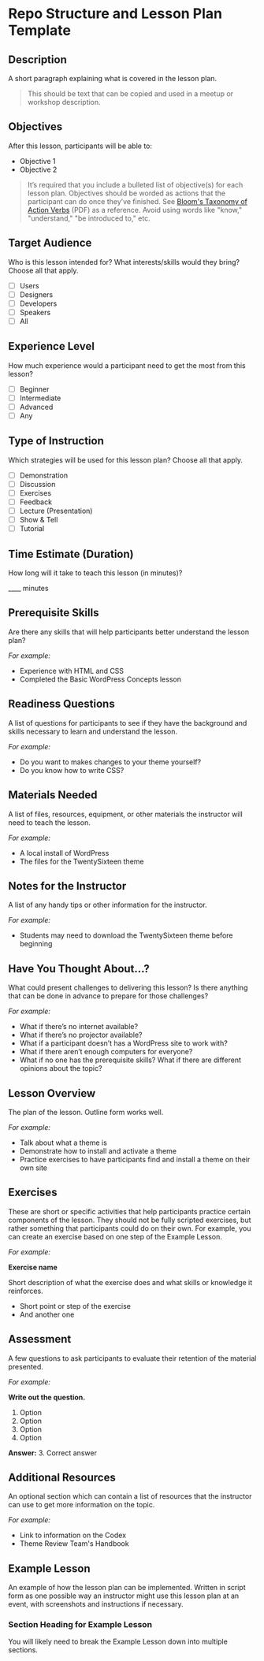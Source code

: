 # Repo Structure and Lesson Plan Template

## Description

A short paragraph explaining what is covered in the lesson plan.

> This should be text that can be copied and used in a meetup or workshop description.

## Objectives

After this lesson, participants will be able to:

* Objective 1
* Objective 2

> It’s required that you include a bulleted list of objective(s) for each lesson plan. Objectives should be worded as actions that the participant can do once they’ve finished. See [Bloom's Taxonomy of Action Verbs](http://www.fresnostate.edu/academics/oie/documents/assesments/Blooms%20Level.pdf) (PDF) as a reference. Avoid using words like "know," "understand," "be introduced to," etc.

## Target Audience

Who is this lesson intended for? What interests/skills would they bring? Choose all that apply.

* [ ] Users
* [ ] Designers
* [ ] Developers
* [ ] Speakers
* [ ] All

## Experience Level

How much experience would a participant need to get the most from this lesson?

* [ ] Beginner
* [ ] Intermediate
* [ ] Advanced
* [ ] Any

## Type of Instruction

Which strategies will be used for this lesson plan? Choose all that apply.

* [ ] Demonstration
* [ ] Discussion
* [ ] Exercises
* [ ] Feedback
* [ ] Lecture (Presentation)
* [ ] Show & Tell
* [ ] Tutorial

## Time Estimate (Duration)

How long will it take to teach this lesson (in minutes)?

____ minutes

## Prerequisite Skills

Are there any skills that will help participants better understand the lesson plan?

_For example:_

*   Experience with HTML and CSS
*   Completed the Basic WordPress Concepts lesson

## Readiness Questions

A list of questions for participants to see if they have the background and skills necessary to learn and understand the lesson.

_For example:_

*   Do you want to makes changes to your theme yourself?
*   Do you know how to write CSS?

## Materials Needed

A list of files, resources, equipment, or other materials the instructor will need to teach the lesson.

_For example:_

*   A local install of WordPress
*   The files for the TwentySixteen theme

## Notes for the Instructor

A list of any handy tips or other information for the instructor.

_For example:_

*   Students may need to download the TwentySixteen theme before beginning

## Have You Thought About...?

What could present challenges to delivering this lesson? Is there anything that can be done in advance to prepare for those challenges?

_For example:_

*  What if there’s no internet available?
*  What if there’s no projector available?
*  What if a participant doesn’t has a WordPress site to work with?
*  What if there aren’t enough computers for everyone?
*  What if no one has the prerequisite skills? What if there are different opinions about the topic?

## Lesson Overview

The plan of the lesson. Outline form works well.

_For example:_

* Talk about what a theme is
* Demonstrate how to install and activate a theme
* Practice exercises to have participants find and install a theme on their own site

## Exercises

These are short or specific activities that help participants practice certain components of the lesson. They should not be fully scripted exercises, but rather something that participants could do on their own. For example, you can create an exercise based on one step of the Example Lesson.

_For example:_

**Exercise name**

Short description of what the exercise does and what skills or knowledge it reinforces.

*   Short point or step of the exercise
*   And another one

## Assessment

A few questions to ask participants to evaluate their retention of the material presented.

_For example:_

**Write out the question.**

1.  Option
2.  Option
3.  Option
4.  Option

**Answer:** 3\. Correct answer

## Additional Resources

An optional section which can contain a list of resources that the instructor can use to get more information on the topic.

_For example:_

* Link to information on the Codex
* Theme Review Team's Handbook

## Example Lesson

An example of how the lesson plan can be implemented. Written in script form as one possible way an instructor might use this lesson plan at an event, with screenshots and instructions if necessary.

### Section Heading for Example Lesson

You will likely need to break the Example Lesson down into multiple sections.
